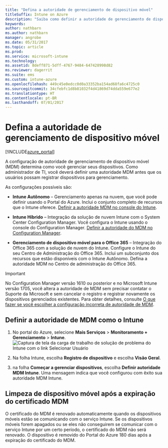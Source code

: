 ```yaml
---
title: "Defina a autoridade de gerenciamento de dispositivo móvel"
titleSuffix: Intune on Azure
description: "Saiba como definir a autoridade de gerenciamento de dispositivo móvel no Intune. \""
keywords: 
author: nathbarn
ms.author: nathbarn
manager: angrobe
ms.date: 05/31/2017
ms.topic: article
ms.prod: 
ms.service: microsoft-intune
ms.technology: 
ms.assetid: 8deff871-5dff-4767-9484-647428998d82
ms.reviewer: dagerrit
ms.suite: ems
ms.custom: intune-azure
ms.openlocfilehash: 449c45e0edcc0d0a33352ba154ad68fa6c4725c0
ms.sourcegitcommit: 34cfebfc1d8b81032f4d41869d74dda559e677e2
ms.translationtype: HT
ms.contentlocale: pt-BR
ms.lasthandoff: 07/01/2017
---
```

# <a name="set-the-mobile-device-management-authority"></a>Defina a autoridade de gerenciamento de dispositivo móvel

[!INCLUDE[azure_portal](./includes/azure_portal.md)]

A configuração de autoridade de gerenciamento de dispositivo móvel (MDM) determina como você gerenciar seus dispositivos. Como administrador de TI, você deverá definir uma autoridade MDM antes que os usuários possam registrar dispositivos para gerenciamento.

As configurações possíveis são:

- **Intune Autônomo** – Gerenciamento apenas na nuvem, que você pode definir usando o Portal do Azure. Inclui o conjunto completo de recursos que o Intune oferece. [Definir a autoridade MDM no console do Intune](#mdm-authority-set-to-intune).

- **Intune Híbrido** – Integração da solução de nuvem Intune com o System Center Configuration Manager. Você configura o Intune usando o console do Configuration Manager. [Definir a autoridade do MDM no Configuration Manager](https://docs.microsoft.com/sccm/mdm/deploy-use/configure-intune-subscription).

- **Gerenciamento de dispositivo móvel para o Office 365** – Integração do Office 365 com a solução de nuvem do Intune. Configure o Intune do seu Centro de Administração do Office 365. Inclui um subconjunto dos recursos que estão disponíveis com o Intune Autônomo. Defina a autoridade MDM no Centro de administração do Office 365.

>[!IMPORTANT]    
No Configuration Manager versão 1610 ou posterior e no Microsoft Intune versão 1705, você altera a autoridade de MDM sem precisar contatar o Suporte da Microsoft e sem cancelar o registro e registrar novamente os dispositivos gerenciados existentes. Para obter detalhes, consulte [O que fazer se você escolher a configuração incorreta de autoridade de MDM](/intune-classic/deploy-use/prerequisites-for-enrollment#what-to-do-if-you-choose-the-wrong-mdm-authority-setting).

## <a name="set-mdm-authority-to-intune"></a>Definir a autoridade de MDM como o Intune

1. No portal do Azure, selecione **Mais Serviços** > **Monitoramento + Gerenciamento** > **Intune**.
  ![Captura de tela da carga de trabalho de solução de problema do Intune com o link Selecionar Usuário](media/set-mdm-auth.png)
2. Na folha Intune, escolha **Registro de dispositivo** e escolha **Visão Geral**.

3. na folha **Começar a gerenciar dispositivos**, escolha **Definir autoridade MDM Intune**. Uma mensagem indica que você configurou com êxito sua autoridade MDM Intune.

## <a name="mobile-device-cleanup-after-mdm-certificate-expiration"></a>Limpeza de dispositivo móvel após a expiração do certificado MDM

O certificado do MDM é renovado automaticamente quando os dispositivos móveis estão se comunicando com o serviço Intune. Se os dispositivos móveis forem apagados ou se eles não conseguirem se comunicar com o serviço Intune por um certo período, o certificado do MDM não será renovado. O dispositivo é removido do Portal do Azure 180 dias após a expiração do certificado do MDM.
